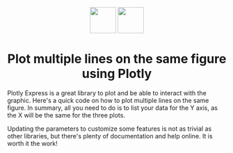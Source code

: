 <div align="center">
  <img height="60" src="https://user-images.githubusercontent.com/85709371/156916372-d8c1bbdd-5fe9-40d1-a250-5a1d4d454832.png">
  <img height="60" src="https://user-images.githubusercontent.com/85709371/161909107-3988cd74-ff76-4467-b670-ea04974ede98.png">
</div>

<h1 align="center">Plot multiple lines on the same figure using Plotly</h1>
Plotly Express is a great library to plot and be able to interact with the graphic. Here's a quick code on how to plot multiple lines on the same figure. In summary, all you need to do is to list your data for the Y axis, as the X will be the same for the three plots.

Updating the parameters to customize some features is not as trivial as other libraries, but there's plenty of documentation and help online. It is worth it the work!
